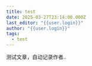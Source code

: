```yaml
---
title: test
date: 2025-03-27T23:14:00.000Z
last_editor: "{{user.login}}"
author: "{{user.login}}"
tags:
  - test
---
```

测试文章，自动记录作者..
